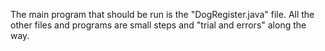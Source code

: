 The main program that should be run is the "DogRegister.java" file. All the other files and programs are small steps and "trial and errors" along the way.
